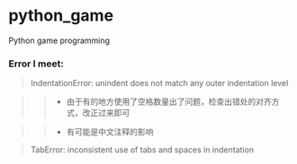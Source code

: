 # python_game
Python game programming


### Error I meet:

 > IndentationError: unindent does not match any outer indentation level

 >>+ 由于有的地方使用了空格数量出了问题，检查出错处的对齐方式，改正过来即可

 >>+ 有可能是中文注释的影响
 
 >TabError: inconsistent use of tabs and spaces in indentation
